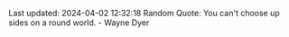 Last updated: 2024-04-02 12:32:18
Random Quote: You can't choose up sides on a round world. - Wayne Dyer